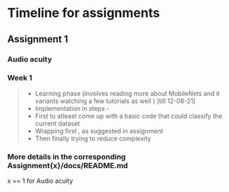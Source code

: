 # Timeline for assignments

## Assignment 1
### Audio acuity
### Week 1
> * Learning phase (involves reading more about MobileNets and it variants watching a few tutorials as well ) [till 12-08-21]
> * Implementation in steps -
> * First to atleast come up with a basic code that could classify the current dataset
> * Wrapping first , as suggested in assignment
> * Then finally trying to reduce complexity 

### More details in the corresponding Assignment{x}/docs/README.md
x ==
1 for Audio acuity

